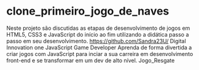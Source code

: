 # clone_primeiro_jogo_de_naves
Neste projeto são discutidas as etapas de desenvolvimento de jogos em HTML5, CSS3 e JavaScript do início ao fim utilizando a didática passo a passo em seu desenvolvimento.
https://github.com/Sandra23U/
Digital Innovation one
JavaScript Game Developer
Aprenda de forma divertida a criar jogos com JavaScript para inciar a sua carreira em desenvolvimento front-end e se transformar em um dev de alto nível.
Jogo_Resgate
